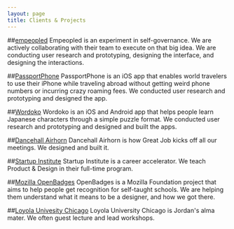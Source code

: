 ```yaml
---
layout: page
title: Clients & Projects
---
```


##[empeopled][1]
Empeopled is an experiment in self-governance. We are actively collaborating with their team to execute on that big idea. We are conducting user research and prototyping, designing the interface, and designing the interactions.

##[PassportPhone][2]
PassportPhone is an iOS app that enables world travelers to use their iPhone while traveling abroad without getting weird phone numbers or incurring crazy roaming fees. We conducted user research and prototyping and designed the app.

##[Wordoko][3]
Wordoko is an iOS and Android app that helps people learn Japanese characters through a simple puzzle format. We conducted user research and prototyping and designed and built the apps.

##[Dancehall Airhorn][4]
Dancehall Airhorn is how Great Job kicks off all our meetings. We designed and built it.

##[Startup Institute][5]
Startup Institute is a career accelerator. We teach Product & Design in their full-time program.

##[Mozilla OpenBadges][6]
OpenBadges is a Mozilla Foundation project that aims to help people get recognition for self-taught schools. We are helping them understand what it means to be a designer, and how we got there.

##[Loyola Univesity Chicago][7]
Loyola University Chicago is Jordan's alma mater. We often guest lecture and lead workshops.

  [1]: http://www.empeopled.com
  [2]: http://www.passportphone.io
  [3]: http://www.wordoko.com
  [4]: http://www.greatjob.is/creating/dancehallairhorn/
  [5]: http://www.startupinstitute.com
  [6]: http://openbadges.org
  [7]: http://www.luc.edu